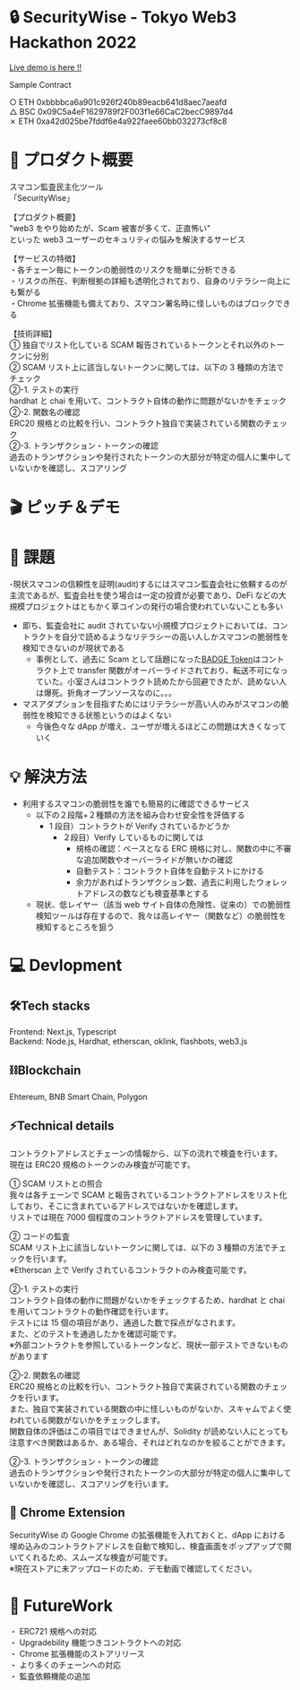 # 🔒 SecurityWise - Tokyo Web3 Hackathon 2022

[Live demo is here !!](https://hackathon-akindo-security.vercel.app/)

Sample Contract

○ ETH 0xbbbbca6a901c926f240b89eacb641d8aec7aeafd  
△ BSC 0x09C5a4eF1629789f2F003f1e66CaC2becC9897d4  
✗ ETH 0xa42d025be7fddf6e4a922faee60bb032273cf8c8

# 🚀 プロダクト概要

スマコン監査民主化ツール  
「SecurityWise」

【プロダクト概要】  
"web3 をやり始めたが、Scam 被害が多くて、正直怖い"  
といった web3 ユーザーのセキュリティの悩みを解決するサービス

【サービスの特徴】  
・各チェーン毎にトークンの脆弱性のリスクを簡単に分析できる  
・リスクの所在、判断根拠の詳細も透明化されており、自身のリテラシー向上にも繋がる  
・Chrome 拡張機能も備えており、スマコン署名時に怪しいものはブロックできる

【技術詳細】  
① 独自でリスト化している SCAM 報告されているトークンとそれ以外のトークンに分別  
② SCAM リスト上に該当しないトークンに関しては、以下の 3 種類の方法でチェック  
②-1. テストの実行  
hardhat と chai を用いて、コントラクト自体の動作に問題がないかをチェック  
②-2. 関数名の確認  
ERC20 規格との比較を行い、コントラクト独自で実装されている関数のチェック  
②-3. トランザクション・トークンの確認  
過去のトランザクションや発行されたトークンの大部分が特定の個人に集中していないかを確認し、スコアリング

# 🎬 ピッチ＆デモ

# 💬 課題

-現状スマコンの信頼性を証明(audit)するにはスマコン監査会社に依頼するのが主流であるが、監査会社を使う場合は一定の投資が必要であり、DeFi などの大規模プロジェクトはともかく草コインの発行の場合使われていないことも多い

- 即ち、監査会社に audit されていない小規模プロジェクトにおいては、コントラクトを自分で読めるようなリテラシーの高い人しかスマコンの脆弱性を検知できないのが現状である
  - 事例として、過去に Scam として話題になった[BADGE Token](https://bscscan.com/address/0x09c5a4ef1629789f2f003f1e66cac2becc9897d4)はコントラクト上で transfer 関数がオーバーライドされており、転送不可になっていた。小室さんはコントラクト読めたから回避できたが、読めない人は爆死。折角オープンソースなのに。。。
- マスアダプションを目指すためにはリテラシーが高い人のみがスマコンの脆弱性を検知できる状態というのはよくない
  - 今後色々な dApp が増え、ユーザが増えるほどこの問題は大きくなっていく

# 💡 解決方法

- 利用するスマコンの脆弱性を誰でも簡易的に確認できるサービス
  - 以下の２段階+２種類の方法を組み合わせ安全性を評価する
    - 1 段目）コントラクトが Verify されているかどうか
      - ２段目）Verify しているものに関しては
        - 規格の確認：ベースとなる ERC 規格に対し、関数の中に不審な追加関数やオーバーライドが無いかの確認
        - 自動テスト：コントラクト自体を自動テストにかける
        - 余力があればトランザクション数、過去に利用したウォレットアドレスの数なども検査基準とする
  - 現状、低レイヤー（該当 web サイト自体の危険性、従来の）での脆弱性検知ツールは存在するので、我々は高レイヤー（関数など）の脆弱性を検知するところを狙う

# 💻 Devlopment

## 🛠Tech stacks

Frontend: Next.js, Typescript  
Backend: Node.js, Hardhat, etherscan, oklink, flashbots, web3.js

## ⛓Blockchain

Ehtereum, BNB Smart Chain, Polygon

## ⚡️Technical details

コントラクトアドレスとチェーンの情報から、以下の流れで検査を行います。  
現在は ERC20 規格のトークンのみ検査が可能です。

① SCAM リストとの照合  
我々は各チェーンで SCAM と報告されているコントラクトアドレスをリスト化しており、そこに含まれているアドレスではないかを確認します。  
リストでは現在 7000 個程度のコントラクトアドレスを管理しています。

② コードの監査  
SCAM リスト上に該当しないトークンに関しては、以下の 3 種類の方法でチェックを行います。  
※Etherscan 上で Verify されているコントラクトのみ検査可能です。

②-1. テストの実行  
コントラクト自体の動作に問題がないかをチェックするため、hardhat と chai を用いてコントラクトの動作確認を行います。  
テストには 15 個の項目があり、通過した数で採点がなされます。  
また、どのテストを通過したかを確認可能です。  
※外部コントラクトを参照しているトークンなど、現状一部テストできないものがあります

②-2. 関数名の確認  
ERC20 規格との比較を行い、コントラクト独自で実装されている関数のチェックを行います。  
また、独自で実装されている関数の中に怪しいものがないか、スキャムでよく使われている関数がないかをチェックします。  
関数自体の評価はこの項目ではできませんが、Solidity が読めない人にとっても注意すべき関数はあるか、ある場合、それはどれなのかを絞ることができます。

②-3. トランザクション・トークンの確認  
過去のトランザクションや発行されたトークンの大部分が特定の個人に集中していないかを確認し、スコアリングを行います。

## 🧩 Chrome Extension

SecurityWise の Google Chrome の拡張機能を入れておくと、dApp における埋め込みのコントラクトアドレスを自動で検知し、検査画面をポップアップで開いてくれるため、スムーズな検査が可能です。  
※現在ストアに未アップロードのため、デモ動画で確認してください。

# 🌈 FutureWork

・ ERC721 規格への対応  
・ Upgradebility 機能つきコントラクトへの対応  
・ Chrome 拡張機能のストアリリース  
・ より多くのチェーンへの対応  
・ 監査依頼機能の追加
